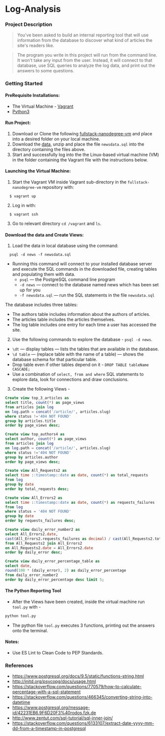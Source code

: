 # Log-Analysis

### Project Description
>You've been asked to build an internal reporting tool that will use information from the database to discover what kind of articles the site's readers like.

>The program you write in this project will run from the command line. It won't take any input from the user. Instead, it will connect to that database, use SQL queries to analyze the log data, and print out the answers to some questions.

### Getting Started

#### PreRequisite Installations:
  * The Virtual Machine - [Vagrant](https://www.vagrantup.com/)
  * [Python3](https://www.python.org/)

#### Run Project:
  1. Download or Clone the following [fullstack-nanodegree-vm](https://github.com/udacity/fullstack-nanodegree-vm) and place into a desired folder on your local machine.
  2. Download the [data](https://d17h27t6h515a5.cloudfront.net/topher/2016/August/57b5f748_newsdata/newsdata.zip), unzip and place the file `newsdata.sql` into the directory containing the files above. 
  3. Start and successfully log into the the Linux-based virtual machine (VM) in the folder containing the Vagrant file with the instructions below.
  
#### Launching the Virtual Machine:
  1. Start the Vagrant VM inside Vagrant sub-directory in the `fullstack-nanodegree-vm` repository with:
  
  ```
    $ vagrant up
  ```
  2. Log in with:
  
  ```
    $ vagrant ssh
  ```
  3. Go to relevant directory `cd /vagrant` and `ls`.
  
#### Download the data and Create Views:

  1. Load the data in local database using the command:
  
  ```
    psql -d news -f newsdata.sql
  ```
  * Running this command will connect to your installed database server and execute the SQL commands in the downloaded file, creating tables and populating them with data.
    * `psql` — the PostgreSQL command line program
    * `-d news` — connect to the database named news which has been set up for you
    * `-f newsdata.sql` — run the SQL statements in the file `newsdata.sql`
  
  The database includes three tables:
  * The authors table includes information about the authors of articles.
  * The articles table includes the articles themselves.
  * The log table includes one entry for each time a user has accessed the site.

  2. Use the following commands to explore the database - `psql -d news`.
  * `\dt` — display tables — lists the tables that are available in the database.
  * `\d table` — (replace table with the name of a table) — shows the database schema for that particular table.
  * Drop table even if other tables depend on it  - `DROP TABLE tableName CASCADE;`
  * Use a combination of `select, from and where` SQL statements to explore data, look for connections and draw conclusions.
  
  3. Create the following Views - 
  ```sql
  Create view top_3_articles as
  select title, count(*) as page_views
  from articles join log
  on log.path = concat('/article/', articles.slug)
  where status !='404 NOT FOUND'
  group by articles.title
  order by page_views desc;
  ```
  ```sql 
  Create view top_authors4 as
  select author, count(*) as page_views
  from articles join log
  on log.path = concat('/article/', articles.slug)
  where status !='404 NOT FOUND'
  group by articles.author 
  order by page_views desc;
  ```
  ```sql
  Create view All_Requests2 as
  select time ::timestamp::date as date, count(*) as total_requests
  from log
  group by date
  order by total_requests desc;
  ```
  ```sql
  Create view All_Errors2 as
  select time ::timestamp::date as date, count(*) as requests_failures
  from log
  where status = '404 NOT FOUND'
  group by date
  order by requests_failures desc;
  ```

  ```sql
  Create view daily_error_number2 as
  select All_Errors2.date,
  cast(All_Errors2.requests_failures as decimal) / cast(All_Requests2.total_requests as decimal) as daily_error
  from All_Requests2 join All_Errors2
  on All_Requests2.date = All_Errors2.date
  order by daily_error desc;
  ```

  ```sql
  Create view daily_error_percentage_table as
  select date,
  round(100 * (daily_error), 2) as daily_error_percentage
  from daily_error_number2
  order by daily_error_percentage desc limit 5;
  ```

#### The Python Reporting Tool 
  * After the Views have been created, inside the virtual machine run `tool.py` with - 
  ```python
  python tool.py
  ```
  * The python file `tool.py` executes 3 functions, printing out the answers onto the terminal.

#### Notes: 
  * Use ES Lint to Clean Code to PEP Standards.

### References
* https://www.postgresql.org/docs/9.5/static/functions-string.html
* http://initd.org/psycopg/docs/usage.html
* https://stackoverflow.com/questions/770579/how-to-calculate-percentage-with-a-sql-statement
* https://stackoverflow.com/questions/466345/converting-string-into-datetime
* https://www.postgresql.org/message-id/42231EB6.9F6D20F3%40rodos.fzk.de
* http://www.zentut.com/sql-tutorial/sql-inner-join/
* https://stackoverflow.com/questions/6133107/extract-date-yyyy-mm-dd-from-a-timestamp-in-postgresql